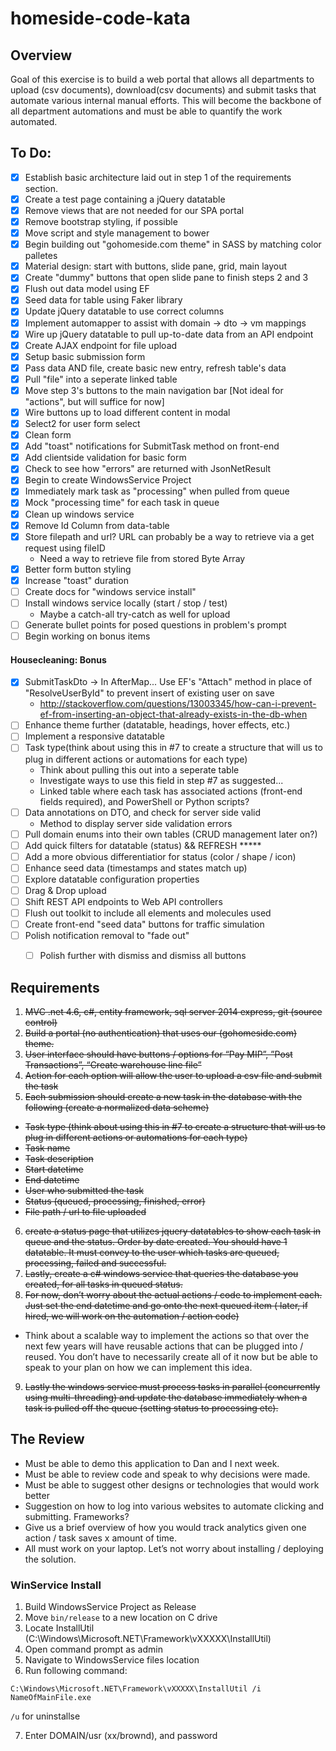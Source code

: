 # homeside-code-kata


## Overview

Goal of this exercise is to build a web portal that allows all departments to upload (csv documents), download(csv documents) and submit tasks that automate various internal manual efforts. This will become the backbone of all department automations and must be able to quantify the work automated.

## To Do:
- [x] Establish basic architecture laid out in step 1 of the requirements section.
- [x] Create a test page containing a jQuery datatable
- [x] Remove views that are not needed for our SPA portal
- [x] Remove bootstrap styling, if possible
- [x] Move script and style management to bower
- [x] Begin building out "gohomeside.com theme" in SASS by matching color palletes
- [x] Material design: start with buttons, slide pane, grid, main layout
- [x] Create "dummy" buttons that open slide pane to finish steps 2 and 3
- [x] Flush out data model using EF
- [x] Seed data for table using Faker library
- [x] Update jQuery datatable to use correct columns
- [x] Implement automapper to assist with domain -> dto -> vm mappings
- [x] Wire up jQuery datatable to pull up-to-date data from an API endpoint
- [x] Create AJAX endpoint for file upload
- [x] Setup basic submission form
- [x] Pass data AND file, create basic new entry, refresh table's data
- [x] Pull "file" into a seperate linked table
- [x] Move step 3's buttons to the main navigation bar [Not ideal for "actions", but will suffice for now]
- [x] Wire buttons up to load different content in modal
- [x] Select2 for user form select
- [x] Clean form
- [x] Add "toast" notifications for SubmitTask method on front-end
- [x] Add clientside validation for basic form
- [x] Check to see how "errors" are returned with JsonNetResult
- [x] Begin to create WindowsService Project
- [x] Immediately mark task as "processing" when pulled from queue
- [x] Mock "processing time" for each task in queue
- [x] Clean up windows service
- [x] Remove Id Column from data-table
- [x] Store filepath and url? URL can probably be a way to retrieve via a get request using fileID
  - Need a way to retrieve file from stored Byte Array
- [x] Better form button styling
- [x] Increase "toast" duration
- [ ] Create docs for "windows service install"
- [ ] Install windows service locally (start / stop / test)
  - Maybe a catch-all try-catch as well for upload
- [ ] Generate bullet points for posed questions in problem's prompt
- [ ] Begin working on bonus items

#### Housecleaning: Bonus
- [x] SubmitTaskDto -> In AfterMap... Use EF's "Attach" method in place of "ResolveUserById" to prevent insert of existing user on save
  - http://stackoverflow.com/questions/13003345/how-can-i-prevent-ef-from-inserting-an-object-that-already-exists-in-the-db-when
- [ ] Enhance theme further (datatable, headings, hover effects, etc.)
- [ ] Implement a responsive datatable
- [ ] Task type(think about using this in #7 to create a structure that will us to plug in different actions or automations for each type)
	- Think about pulling this out into a seperate table
	- Investigate ways to use this field in step #7 as suggested...
	- Linked table where each task has associated actions (front-end fields required), and PowerShell or Python scripts?
- [ ] Data annotations on DTO, and check for server side valid
  - Method to display server side validation errors
- [ ] Pull domain enums into their own tables (CRUD management later on?)
- [ ] Add quick filters for datatable (status) && REFRESH *****
- [ ] Add a more obvious differentiatior for status (color / shape / icon)
- [ ] Enhance seed data (timestamps and states match up)
- [ ] Explore datatable configuration properties
- [ ] Drag & Drop upload
- [ ] Shift REST API endpoints to Web API controllers
- [ ] Flush out toolkit to include all elements and molecules used
- [ ] Create front-end "seed data" buttons for traffic simulation
- [ ] Polish notification removal to "fade out"
  - [ ] Polish further with dismiss and dismiss all buttons




 
## Requirements

1. ~~MVC .net 4.6, c#, entity framework, sql server 2014 express, git (source control)~~
2. ~~Build a portal (no authentication) that uses our (gohomeside.com) theme.~~
3. ~~User interface should have buttons / options for “Pay MIP”, ”Post Transactions”, “Create warehouse line file”~~
4. ~~Action for each option will allow the user to upload a csv file and submit the task~~
5. ~~Each submission should create a new task in the database with the following (create a normalized data scheme)~~
  * ~~Task type (think about using this in #7 to create a structure that will us to plug in different actions or automations for each type)~~
  * ~~Task name~~
  * ~~Task description~~
  * ~~Start datetime~~
  * ~~End datetime~~
  * ~~User who submitted the task~~
  * ~~Status (queued, processing, finished, error)~~
  * ~~File path / url to file uploaded~~
6. ~~create a status page that utilizes jquery datatables to show each task in queue and the status. Order by date created. You should have 1 datatable. It must convey to the user which tasks are queued, processing, failed and successful.~~
7. ~~Lastly, create a c# windows service that queries the database you created, for all tasks in queued status.~~
8. ~~For now, don’t worry about the actual actions / code to implement each. Just set the end datetime and go onto the next queued item ( later, if hired, we will work on the automation / action code)~~
  * Think about a scalable way to implement the actions so that over the next few years will have reusable actions that can be plugged into / reused. You don’t have to necessarily create all of it now but be able to speak to your plan on how we can implement this idea.
9. ~~Lastly the windows service must process tasks in parallel (concurrently using multi-threading) and update the database immediately when a task is pulled off the queue (setting status to processing etc).~~

 
## The Review
* Must be able to demo this application to Dan and I next week.
* Must be able to review code and speak to why decisions were made.
* Must be able to suggest other designs or technologies that would work better
* Suggestion on how to log into various websites to automate clicking  and submitting. Frameworks?
* Give us a brief overview of how you would track analytics given one action / task saves x amount of time.
* All must work on your laptop. Let’s not worry about installing / deploying the solution.



### WinService Install

1. Build WindowsService Project as Release
2. Move `bin/release` to a new location on C drive
3. Locate InstallUtil (C:\Windows\Microsoft.NET\Framework\vXXXXX\InstallUtil)
4. Open command prompt as admin
5. Navigate to WindowsService files location
6. Run following command:

`C:\Windows\Microsoft.NET\Framework\vXXXXX\InstallUtil /i NameOfMainFile.exe`

`/u` for uninstallse

7. Enter DOMAIN/usr (xx/brownd), and password